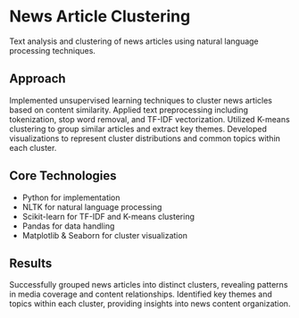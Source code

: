 # News Article Clustering

Text analysis and clustering of news articles using natural language processing techniques.

## Approach
Implemented unsupervised learning techniques to cluster news articles based on content similarity. Applied text preprocessing including tokenization, stop word removal, and TF-IDF vectorization. Utilized K-means clustering to group similar articles and extract key themes. Developed visualizations to represent cluster distributions and common topics within each cluster.

## Core Technologies
- Python for implementation
- NLTK for natural language processing
- Scikit-learn for TF-IDF and K-means clustering
- Pandas for data handling
- Matplotlib & Seaborn for cluster visualization

## Results
Successfully grouped news articles into distinct clusters, revealing patterns in media coverage and content relationships. Identified key themes and topics within each cluster, providing insights into news content organization.
